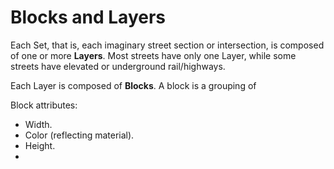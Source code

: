 # Blocks and Layers

Each Set, that is, each imaginary street section or intersection, is composed of one or more **Layers**. Most streets have only one Layer, while some streets have elevated or underground rail/highways.

Each Layer is composed of **Blocks**. A block is a grouping of 

Block attributes:

- Width.
- Color (reflecting material).
- Height.
- 